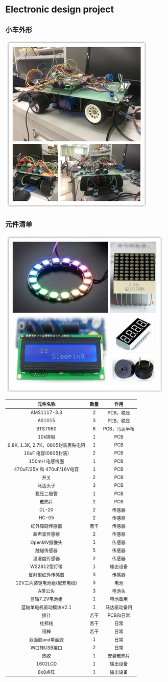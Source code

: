 # Electronic design project

## 小车外形

![小车外形](pic/小车.jpg)

## 元件清单

![输出设备们](pic/输出设备.jpg)

| 元件名称 | 数量 | 作用 |
|:------:|:---------:|:---------:|
|AMS1117-3.3|2|PCB，稳压|
|AS1015|3|PCB，稳压|
|BTS7960|6|PCB，马达半桥|
| 10k排阻  |  1  |    PCB   | 
|  6.8K, 1.3K, 2.7K，0805封装表贴电阻  |  1 |   PCB  | 
|  10uF 电容(0805封装) |  2 |     PCB   |
| 150mH 电感线圈|1|PCB|
|470uF/25V 和 470uF/16V电容|1|PCB|
|开关|2|PCB|
|马达头子|3|PCB|
|稳压二极管|1|PCB|
|散热片|2|PCB|
|DL-20|2|传感器|
|HC-05|2|传感器|
|红外障碍传感器|若干|传感器|
|超声波传感器|2|传感器|
|OpenMV摄像头|1|传感器|
|触碰传感器|5|传感器|
|温湿度传感器|2|传感器|
|WS2812型灯带|1|输出设备|
|反射型红外传感器|3|传感器|
|12V三片装锂电池组(配充电线)|3|电池|
|A类公头|3|电池头|
|蓝轴7.2V电池组|1|电池备用|
|蓝轴单电机驱动模块V2.1|1|马达驱动备用|
|排针|若干|PCB和日常|
|杜邦线|若干|日常|
|铜棒|若干|日常|
|双面胶and单面胶|1|日常|
|串口转USB接口|2|日常|
|热胶|1|安装散热片|
|1602LCD|1|输出设备|
|8x8点阵|1|输出设备|